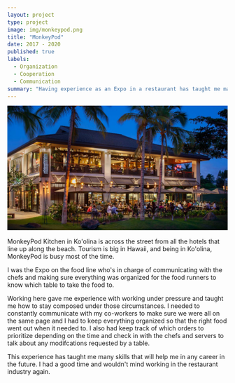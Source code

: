 ```yaml
---
layout: project
type: project
image: img/monkeypod.png
title: "MonkeyPod"
date: 2017 - 2020
published: true
labels:
  - Organization
  - Cooperation
  - Communication
summary: "Having experience as an Expo in a restaurant has taught me many skills that will be useful throughout my career."
---
```


<img class="img-fluid" src="../img/MPK.png">

MonkeyPod Kitchen in Ko'olina is across the street from all the hotels that line up along the beach. Tourism is big in Hawaii, and being in Ko'olina, MonkeyPod is busy most of the time. 

I was the Expo on the food line who's in charge of communicating with the chefs and making sure everything was organized for the food runners to know which table to take the food to.

Working here gave me experience with working under pressure and taught me how to stay composed under those circumstances. I needed to constantly communicate with my co-workers to make sure we were all on the same page and I had to keep everything organized so that the right food went out when it needed to. I also had keep track of which orders to prioritize depending on the time and check in with the chefs and servers to talk about any modifcations requested by a table.

This experience has taught me many skills that will help me in any career in the future. I had a good time and wouldn't mind working in the restaurant industry again. 
